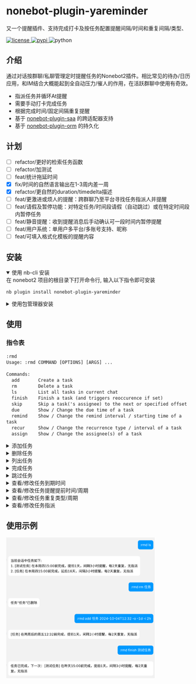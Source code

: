 # nonebot-plugin-yareminder

又一个提醒插件、支持完成打卡及按任务配置提醒间隔/时间和重复间隔/类型、

<a href="./LICENSE">
    <img src="https://img.shields.io/github/license/yao-yun/nonebot-plugin-yareminder.svg" alt="license">
</a>
<a href="https://pypi.python.org/pypi/nonebot-plugin-yareminder">
    <img src="https://img.shields.io/pypi/v/nonebot-plugin-yareminder.svg" alt="pypi">
</a>
<img src="https://img.shields.io/badge/python-3.10+-blue.svg" alt="python">

</div>


## 介绍

通过对话按群聊/私聊管理定时提醒任务的Nonebot2插件。相比常见的待办/日历应用，和IM结合大概能起到全自动压力/催人的作用，在活跃群聊中使用有奇效。

- 指派任务并循环At提醒
- 需要手动打卡完成任务
- 根据完成时间/固定间隔重复提醒
- 基于 [nonebot-plugin-saa](https://github.com/MountainDash/nonebot-plugin-send-anything-anywhere) 的跨适配器支持
- 基于 [nonebot-plugin-orm](https://github.com/nonebot/plugin-orm) 的持久化

## 计划

- [ ] refactor/更好的检索任务函数
- [ ] refactor/加测试
- [ ] feat/统计拖延时间
- [x] fix/时间的自然语言输出在1-3周内差一周
- [x] refactor/更自然的duration/timedelta描述
- [ ] feat/更激进或烦人的提醒：跨群聊乃至平台寻找任务指派人并提醒
- [ ] feat/请假及暂停功能：对特定任务/时间段请假（自动跳过）或在特定时间段内暂停任务
- [ ] feat/静音提醒：收到提醒消息后手动确认可一段时间内暂停提醒
- [ ] feat/用户系统：单用户多平台/多账号支持、昵称
- [ ] feat/可填入格式化模板的提醒内容

## 安装

<details open>
<summary>使用 nb-cli 安装</summary>
在 nonebot2 项目的根目录下打开命令行, 输入以下指令即可安装

    nb plugin install nonebot-plugin-yareminder

</details>

<details>
<summary>使用包管理器安装</summary>
在 nonebot2 项目的插件目录下, 打开命令行, 根据你使用的包管理器, 输入相应的安装命令

<details>
<summary>pip</summary>

    pip install nonebot-plugin-yareminder
</details>
<details>
<summary>pdm</summary>

    pdm add nonebot-plugin-yareminder
</details>
<details>
<summary>poetry</summary>

    poetry add nonebot-plugin-yareminder
</details>
<details>
<summary>conda</summary>

    conda install nonebot-plugin-yareminder
</details>

打开 nonebot2 项目根目录下的 `pyproject.toml` 文件, 在 `[tool.nonebot]` 部分追加写入

    plugins = ["nonebot_plugin_yareminder"]

</details>

## 使用
### 指令表

```commandline
:rmd
Usage: :rmd COMMAND [OPTIONS] [ARGS] ...

Commands:
  add       Create a task
  rm        Delete a task
  ls        List all tasks in current chat
  finish    Finish a task (and triggers reoccurence if set)
  skip      Skip a task('s assignee) to the next or specified offset
  due       Show / Change the due time of a task
  remind    Show / Change the remind interval / starting time of a task
  recur     Show / Change the recurrence type / interval of a task
  assign    Show / Change the assignee(s) of a task
```

<details>
<summary>添加任务</summary>

```commandline
:rmd add
Usage: :rmd add TASK_NAME DUE_TIME [OPTIONS]

Options:
-i | --remind-interval <datetime_str>       Specify remind interval
-o | --remind-offset XdXhXmXs               Specify when to begin reminding relative to due time
-t | --recur-type OnFinish|Regular|Never    Specify recurrence type
-r | --recur-interval XdXhXmXs              Specify recurrence interval

```
</details>

<details>
<summary>删除任务</summary>

```commandline
:rmd rm
Usage: :rmd rm TASK_NAME
```

</details>

<details>
<summary>列出任务</summary>

```commandline
:rmd ls
Usage: :rmd ls
```

</details>

<details>
<summary>完成任务</summary>

```commandline
:rmd finish
Usage: :rmd finish [TASK_NAME]
```

</details>

<details>
<summary>跳过任务</summary>

```commandline
:rmd skip
Usage: rmd skip [TASK_NAME] [OPTIONS]

Options:
--offset n    Skip to the nth assignee after the current one
```

</details>

<details>

<summary>查看/修改任务到期时间</summary>

```commandline
:rmd due
Usage: rmd due TASK_NAME [OPTIONS]

Options:
--shift XdXhXmXs        shift the due time by a time range
--set <datetime_str>    set the due time directly
```

</details>

<details>
<summary>查看/修改任务提醒提前时间/周期</summary>

```commandline
:rmd remind
Usage: rmd remind TASK_NAME [OPTIONS]

Options:
-o|--offset +/-XdXhXmXs set how long to remind in advance of due time
-i|--interval XdXhXmXs  set remind interval
```


</details>

<details>
<summary>查看/修改任务重复类型/周期</summary>

```commandline
:rmd recur
Usage: rmd recur TASK_NAME [OPTIONS]

Options:
-t|--type OnFinish|Regular|Never    set recurrence type 
-i|--interval XdXhXmXs              set recurrence interval
```

</details>

<details>
<summary>查看/修改任务指派</summary>

```commandline
:rmd assign
Usage: rmd assign TASK_NAME [OPTIONS] [AT1] [AT2] ...

Options:
-r|--rm     instead of add, remove assignees in ats from specified task
```

</details>

## 使用示例

<img src="./doc/image/example.png" width="400">

